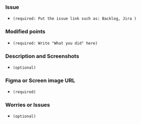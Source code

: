 ### Issue

- `(required: Put the issue link such as: Backlog, Jira )` 

### Modified points

- `(required: Write "What you did" here)`

### Description and Screenshots

- `(optional)`

### Figma or Screen image URL

- `(required)`

### Worries or Issues

- `(optional)`
